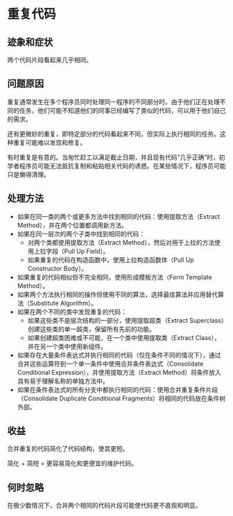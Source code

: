 # 重复代码

## 迹象和症状

两个代码片段看起来几乎相同。

## 问题原因

重复通常发生在多个程序员同时处理同一程序的不同部分时。由于他们正在处理不同的任务，他们可能不知道他们的同事已经编写了类似的代码，可以用于他们自己的需求。

还有更微妙的重复，即特定部分的代码看起来不同，但实际上执行相同的任务。这种重复可能难以发现和修复。

有时重复是有意的。当匆忙赶工以满足截止日期，并且现有代码“几乎正确”时，初学者程序员可能无法抵抗复制和粘贴相关代码的诱惑。在某些情况下，程序员可能只是懒得清理。

## 处理方法

- 如果在同一类的两个或更多方法中找到相同的代码：使用提取方法（Extract Method），并在两个位置都调用新方法。
- 如果在同一层次的两个子类中找到相同的代码：
  - 对两个类都使用提取方法（Extract Method），然后对用于上拉的方法使用上拉字段（Pull Up Field）。
  - 如果重复的代码在构造函数中，使用上拉构造函数体（Pull Up Constructor Body）。
- 如果重复的代码相似但不完全相同，使用形成模板方法（Form Template Method）。
- 如果两个方法执行相同的操作但使用不同的算法，选择最佳算法并应用替代算法（Substitute Algorithm）。
- 如果在两个不同的类中发现重复的代码：
  - 如果这些类不是层次结构的一部分，使用提取超类（Extract Superclass）创建这些类的单一超类，保留所有先前的功能。
  - 如果创建超类困难或不可能，在一个类中使用提取类（Extract Class），并在另一个类中使用新组件。
- 如果存在大量条件表达式并执行相同的代码（仅在条件不同的情况下），通过合并这些运算符到一个单一条件中使用合并条件表达式（Consolidate Conditional Expression），并使用提取方法（Extract Method）将条件放入具有易于理解名称的单独方法中。
- 如果在条件表达式的所有分支中都执行相同的代码：使用合并重复条件片段（Consolidate Duplicate Conditional Fragments）将相同的代码放在条件树外部。

## 收益

合并重复的代码简化了代码结构，使其更短。

简化 + 简短 = 更容易简化和更便宜的维护代码。

## 何时忽略

在极少数情况下，合并两个相同的代码片段可能使代码更不直观和明显。
